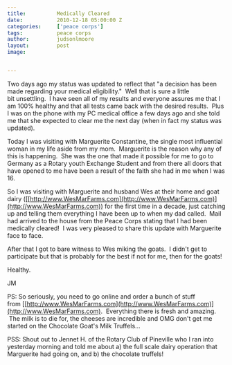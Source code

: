 ```yaml
---
title:			Medically Cleared
date:			2010-12-18 05:00:00 Z
categories:		['peace corps']
tags:			peace corps
author:			judsonlmoore
layout:			post
image:			


---
```


Two days ago my status was updated to reflect that "a decision has been made regarding your medical eligibility."  Well that is sure a little bit unsettling.  I have seen all of my results and everyone assures me that I am 100% healthy and that all tests came back with the desired results.  Plus I was on the phone with my PC medical office a few days ago and she told me that she expected to clear me the next day (when in fact my status was updated).

Today I was visiting with Marguerite Constantine, the single most influential woman in my life aside from my mom.  Marguerite is the reason why any of this is happening.  She was the one that made it possible for me to go to Germany as a Rotary youth Exchange Student and from there all doors that have opened to me have been a result of the faith she had in me when I was 16.

So I was visiting with Marguerite and husband Wes at their home and goat dairy ([[http://www.WesMarFarms.com](http://www.WesMarFarms.com)](http://www.WesMarFarms.com)) for the first time in a decade, just catching up and telling them everything I have been up to when my dad called.  Mail had arrived to the house from the Peace Corps stating that I had been medically cleared!  I was very pleased to share this update with Marguerite face to face.

After that I got to bare witness to Wes miking the goats.  I didn't get to participate but that is probably for the best if not for me, then for the goats!

Healthy.

JM

PS: So seriously, you need to go online and order a bunch of stuff from [[http://www.WesMarFarms.com](http://www.WesMarFarms.com)](http://www.WesMarFarms.com).  Everything there is fresh and amazing.  The milk is to die for, the cheeses are incredible and OMG don't get me started on the Chocolate Goat's Milk Truffels…

PSS: Shout out to Jennet H. of the Rotary Club of Pineville who I ran into yesterday morning and told me about a) the full scale dairy operation that Marguerite had going on, and b) the chocolate truffels!
